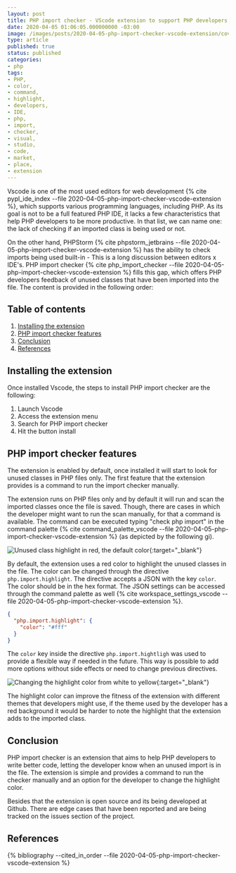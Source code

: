 ```yaml
---
layout: post
title: PHP import checker - VScode extension to support PHP developers
date: 2020-04-05 01:06:05.000000000 -03:00
image: /images/posts/2020-04-05-php-import-checker-vscode-extension/cover.png
type: article
published: true
status: published
categories:
- php
tags:
- PHP,
- color,
- command,
- highlight,
- developers,
- IDE,
- php,
- import,
- checker,
- visual,
- studio,
- code,
- market,
- place,
- extension
---
```


Vscode is one of the most used editors for web development
{% cite pypl_ide_index --file 2020-04-05-php-import-checker-vscode-extension %},
which supports various programming languages, including PHP.
As its goal is not to be a full featured PHP IDE, it lacks a few characteristics
that help PHP developers to be more productive. In that list, we can name one:
the lack of checking if an imported class is being used or not.

On the other hand, PHPStorm {% cite phpstorm_jetbrains --file 2020-04-05-php-import-checker-vscode-extension %}
has the ability to check imports being used built-in - This is a long discussion
between editors x IDE's. PHP import checker {% cite php_import_checker --file 2020-04-05-php-import-checker-vscode-extension %} fills
this gap, which offers PHP developers feedback of unused classes that have been
imported into the file. The content is provided in the following order:

## Table of contents

1. [Installing the extension](#installing-the-extension)
2. [PHP import checker features](#php-import-checker-features)
3. [Conclusion](#conclusion)
4. [References](#references)

## Installing the extension

Once installed Vscode, the steps to install PHP import checker are the following:

1. Launch Vscode
2. Access the extension menu
3. Search for PHP import checker
4. Hit the button install

## PHP import checker features

The extension is enabled by default, once installed it will start to look
for unused classes in PHP files only. The first feature that the extension provides
is a command to run the import checker manually.

The extension runs on PHP files only and by default it will run and scan
the imported classes once the file is saved. Though, there are cases in which
the developer might want to run the scan manually, for that a command is
available. The command can be executed typing "check php import" in the
command palette {% cite command_palette_vscode --file 2020-04-05-php-import-checker-vscode-extension %}
(as depicted by the following gi).

![Unused class highlight in red, the default color](https://github.com/marabesi/php-import-checker/blob/master/demo.gif?raw=true){:target="_blank"}

By default, the extension uses a red color to highlight the unused classes in the
file. The color can be changed through the directive `php.import.highlight`. The
directive accepts a JSON with the key `color`. The color should be in the hex
format. The JSON settings can be accessed through the command palette as well
{% cite workspace_settings_vscode --file 2020-04-05-php-import-checker-vscode-extension %}.

```json
{
  "php.import.highlight": {
    "color": "#fff"
  }
}
```

The `color` key inside the directive `php.import.hightligh` was used to provide
a flexible way if needed in the future. This way is possible to add more options
without side effects or need to change previous directives.

![Changing the highlight color from white to yellow](https://github.com/marabesi/php-import-checker/blob/master/demo-color.gif?raw=true){:target="_blank"}

The highlight color can improve the fitness of the extension with different themes
that developers might use, if the theme used by the developer has a red background
it would be harder to note the highlight that the extension adds to the imported
class.

## Conclusion

PHP import checker is an extension that aims to help PHP developers to write better
code, letting the developer know when an unused import is in the file. The extension
is simple and provides a command to run the checker manually and an option for the
developer to change the highlight color.

Besides that the extension is open source and its being developed at Github. There
are edge cases that have been reported and are being tracked on the issues
section of the project.

## References

{% bibliography --cited_in_order --file 2020-04-05-php-import-checker-vscode-extension %}